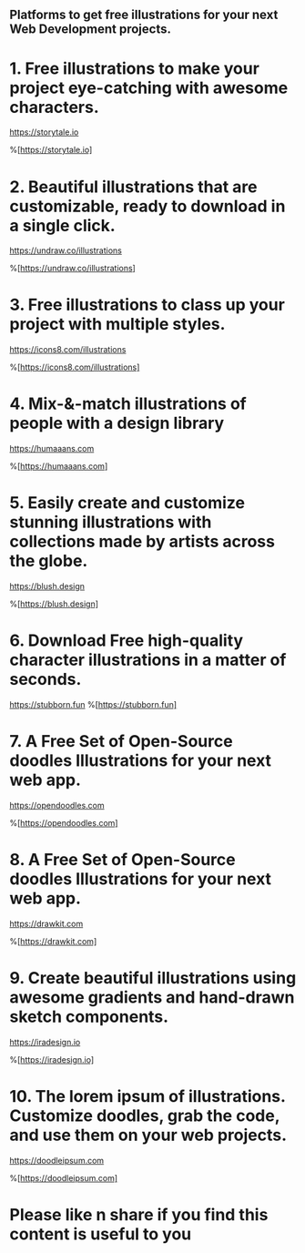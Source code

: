 ## Platforms to get free illustrations for your next Web Development projects.


# 1. Free illustrations to make your project eye-catching with awesome characters.
https://storytale.io


%[https://storytale.io]




# 2. Beautiful illustrations that are customizable, ready to download in a single click.
https://undraw.co/illustrations

%[https://undraw.co/illustrations]


# 3. Free illustrations to class up your project with multiple styles.
https://icons8.com/illustrations

%[https://icons8.com/illustrations]


# 4. Mix-&-match illustrations of people with a design library
https://humaaans.com

%[https://humaaans.com]


# 5. Easily create and customize stunning illustrations with collections made by artists across the globe.
https://blush.design

%[https://blush.design]


# 6. Download Free high-quality character illustrations in a matter of seconds.
https://stubborn.fun
%[https://stubborn.fun]


# 7. A Free Set of Open-Source doodles Illustrations for your next web app.
https://opendoodles.com

%[https://opendoodles.com]


# 8. A Free Set of Open-Source doodles Illustrations for your next web app.
https://drawkit.com

%[https://drawkit.com]


# 9. Create beautiful illustrations using awesome gradients and hand-drawn sketch components.
https://iradesign.io

%[https://iradesign.io]


# 10. The lorem ipsum of illustrations. Customize doodles, grab the code, and use them on your web projects.
https://doodleipsum.com

%[https://doodleipsum.com]

# Please like n share if you find this content is useful to you 

